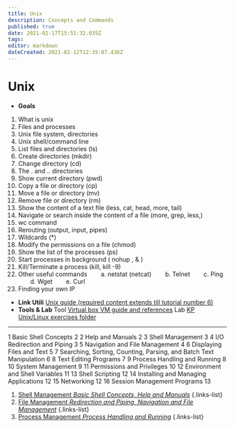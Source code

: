```yaml
---
title: Unix
description: Concepts and Commands
published: true
date: 2021-02-17T15:51:32.035Z
tags: 
editor: markdown
dateCreated: 2021-02-12T12:35:07.436Z
---
```


# Unix

- **Goals**
1. What is unix
2. Files and processes
3. Unix file system, directories
4. Unix shell/command line 
5. List files and directories (ls)
6. Create directories (mkdir)
7. Change directory (cd)
8. The . and .. directories
9. Show current directory (pwd)
10. Copy a file or directory (cp)
11. Move a file or directory (mv)
12. Remove file or directory (rm)
13. Show the content of a text file (less, cat, head, more, tail)
14. Navigate or search inside the content of a file (more, grep, less,)
15. wc command
16. Rerouting (output, input, pipes)
17. Wildcards (*)
18. Modify the permissions on a file (chmod)
19. Show the list of the processes (ps)
20. Start processes in background ( nohup , & )
21. Kill/Terminate a process (kill,  kill -9)
22. Other useful commands
<span>&nbsp;&nbsp;&nbsp;&nbsp;&nbsp;&nbsp;</span> a. netstat (netcat) 
<span>&nbsp;&nbsp;&nbsp;&nbsp;&nbsp;&nbsp;</span> b. Telnet
<span>&nbsp;&nbsp;&nbsp;&nbsp;&nbsp;&nbsp;</span> c. Ping
<span>&nbsp;&nbsp;&nbsp;&nbsp;&nbsp;&nbsp;</span> d. Wget
<span>&nbsp;&nbsp;&nbsp;&nbsp;&nbsp;&nbsp;</span> e. Curl
24. Finding your own IP 
- **Link Utili**
[Unix guide (required content extends till tutorial number 6)](http://www.ee.surrey.ac.uk/Teaching/Unix/)
- **Tools & Lab**
Tool [Virtual box VM guide and references](https://docs.google.com/document/d/1OSbQtX0NoG31UhdtxFlawpnaja8KeDzXd8wushVZzdk/edit?usp=sharing)
Lab [KP Unix/Linux exercises folder](https://drive.google.com/open?id=0BydghG4Au4HfUzFobUxTU0wtV1E)

---

1 Basic Shell Concepts	2
2 Help and Manuals	2
3 Shell Management	3
4 I/O Redirection and Piping	3
5 Navigation and File Management	4
6 Displaying Files and Text	5
7 Searching, Sorting, Counting, Parsing, and Batch Text Manipulation	6
8 Text Editing Programs	7
9 Process Handling and Running	8
10 System Management	9
11 Permissions and Privileges	10
12 Environment and Shell Variables	11
13 Shell Scripting	12
14 Installing and Managing Applications	12
15 Networking	12
16 Session Management Programs	13

1. [Shell Management *Basic Shell Concepts, Help and Manuals*](/training/commons/os/unix/shell)
{.links-list}
2. [File Management *Redirection and Piping, Navigation and File Management*](/training/commons/os/unix/file)
{.links-list}
3. [Process Management *Process Handling and Running*](/training/commons/os/unix/process)
{.links-list}